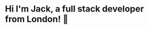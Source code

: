 # Hi I'm Jack, a full stack developer from London! 👋

<!--
**Jackelus/Jackelus** is a ✨ _special_ ✨ repository because its `README.md` (this file) appears on your GitHub profile.


- 🔭 I’m currently working on 📈 [Investory](https://github.com/otanriverdi/investory) and 🍺 [Beer Bulletins](https://github.com/Jackelus/beer-bulletins)
- 🌱 I've started learning <a href="https://golang.org/" target="_blank"> <img src="https://devicons.github.io/devicon/devicon.git/icons/go/go-original.svg" alt="Go" width="40" height="40"/> </a> Go and getting more experience with  <a href="https://redux.js.org/" target="_blank"> <img src="https://devicons.github.io/devicon/devicon.git/icons/redux/redux-original.svg" alt="Reux" width="40" height="40"/> </a> Redux.
- 🙌 When I'm not building things I like to 👨‍🍳 cook and 🎧 DJ 
- 😄 Pronouns: he/him/his

  <a href="https://developer.mozilla.org/en-US/docs/Web/JavaScript" target="_blank"> <img src="https://devicons.github.io/devicon/devicon.git/icons/javascript/javascript-original.svg" alt="javascript" width="40" height="40"/> </a>  <a href="https://www.typescriptlang.org/" target="_blank"> <img src="https://devicons.github.io/devicon/devicon.git/icons/typescript/typescript-original.svg" alt="typescript" width="40" height="40"/> </a>   <a href="https://reactjs.org/" target="_blank"> <img src="https://devicons.github.io/devicon/devicon.git/icons/react/react-original-wordmark.svg" alt="react" width="40" height="40"/> </a>  <a href="https://reactnative.dev/" target="_blank"> <img src="https://reactnative.dev/img/header_logo.svg" alt="reactnative" width="40" height="40"/> </a>  <a href="https://nodejs.org" target="_blank"> <img src="https://devicons.github.io/devicon/devicon.git/icons/nodejs/nodejs-original-wordmark.svg" alt="nodejs" width="40" height="40"/> </a> <a href="https://expressjs.com" target="_blank"> <img src="https://devicons.github.io/devicon/devicon.git/icons/express/express-original-wordmark.svg" alt="express" width="40" height="40"/> </a> <a href="https://graphql.org/" target="_blank"> <img src="https://raw.githubusercontent.com/prplx/svg-logos/master/svg/graphql.svg" alt="reactnative" width="40" height="40"/> </a> <a href="https://www.mongodb.com/" target="_blank"> <img src="https://devicons.github.io/devicon/devicon.git/icons/mongodb/mongodb-original-wordmark.svg" alt="mongodb" width="40" height="40"/> </a>  <a href="https://www.postgresql.org" target="_blank"> <img src="https://devicons.github.io/devicon/devicon.git/icons/postgresql/postgresql-original-wordmark.svg" alt="postgresql" width="40" height="40"/> </a>  <a href="https://www.w3.org/html/" target="_blank"> <img src="https://devicons.github.io/devicon/devicon.git/icons/html5/html5-original-wordmark.svg" alt="html5" width="40" height="40"/> </a>  <a href="https://www.w3schools.com/css/" target="_blank"> <img src="https://devicons.github.io/devicon/devicon.git/icons/css3/css3-original-wordmark.svg" alt="css3" width="40" height="40"/> </a>   

